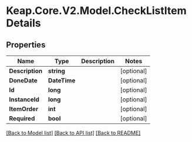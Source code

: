 # Keap.Core.V2.Model.CheckListItemDetails

## Properties

Name | Type | Description | Notes
------------ | ------------- | ------------- | -------------
**Description** | **string** |  | [optional] 
**DoneDate** | **DateTime** |  | [optional] 
**Id** | **long** |  | [optional] 
**InstanceId** | **long** |  | [optional] 
**ItemOrder** | **int** |  | [optional] 
**Required** | **bool** |  | [optional] 

[[Back to Model list]](../README.md#documentation-for-models) [[Back to API list]](../README.md#documentation-for-api-endpoints) [[Back to README]](../README.md)

